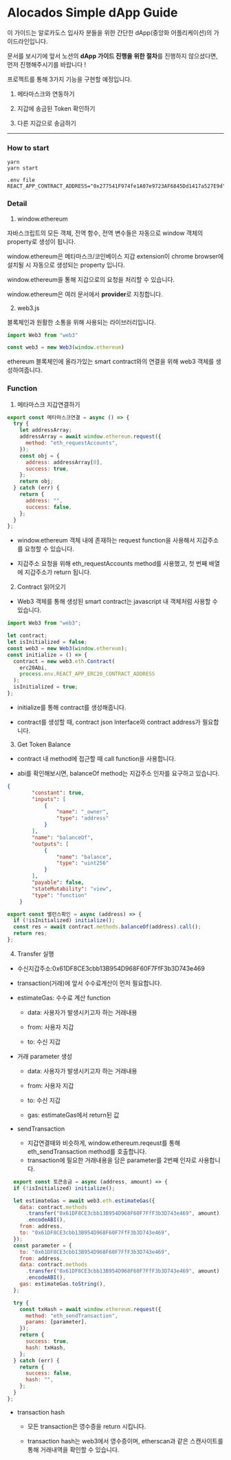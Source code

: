 # Alocados Simple dApp Guide

이 가이드는 알로카도스 입사자 분들을 위한 간단한 dApp(중앙화 어플리케이션)의 가이드라인입니다.

문서를 보시기에 앞서 노션의 <b>dApp 가이드 진행을 위한 절차</b>를 진행하지 않으셨다면, 먼저 진행해주시기를 바랍니다 !

프로젝트를 통해 3가지 기능을 구현할 예정입니다.

1. 메타마스크와 연동하기

2. 지갑에 송금된 Token 확인하기

3. 다른 지갑으로 송금하기

---
### How to start
```
yarn 
yarn start
```

```
.env file
REACT_APP_CONTRACT_ADDRESS="0x277541F974fe1A07e9723AF6845Dd1417a527E9d"
```

### Detail

1. window.ethereum

자바스크립트의 모든 객체, 전역 함수, 전역 변수들은 자동으로 window 객체의 property로 생성이 됩니다.

window.ethereum은 메타마스크/코인베이스 지갑  extension이 chrome browser에 설치될 시 자동으로 생성되는 property 입니다.

window.ethereum을 통해 지갑으로의 요청을 처리할 수 있습니다.

window.ethereum은 여러 문서에서 <b>provider</b>로 지칭합니다.


2. web3.js

블록체인과 원활한 소통을 위해 사용되는 라이브러리입니다.

```js
import Web3 from "web3"

const web3 = new Web3(window.ethereum)
```

ethereum 블록체인에 올라가있는 smart contract와의 연결을 위해 web3 객체를 생성하여줍니다.


### Function

1. 메타마스크 지갑연결하기
```js
export const 메타마스크연결 = async () => {
  try {
    let addressArray;
    addressArray = await window.ethereum.request({
      method: "eth_requestAccounts",
    });
    const obj = {
      address: addressArray[0],
      success: true,
    };
    return obj;
  } catch (err) {
    return {
      address: "",
      success: false,
    };
  }
};
```

- window.ethereum 객체 내에 존재하는 request function을 사용해서 지갑주소를 요청할 수 있습니다.

- 지갑주소 요청을 위해 eth_requestAccounts method를 사용했고, 첫 번째 배열에 지갑주소가 return 됩니다.


2. Contract 읽어오기

- Web3 객체를 통해 생성된 smart contract는 javascript 내 객체처럼 사용할 수 있습니다.

```js
import Web3 from "web3";

let contract;
let isInitialized = false;
const web3 = new Web3(window.ethereum); 
const initialize = () => {
  contract = new web3.eth.Contract(
    erc20Abi,
    process.env.REACT_APP_ERC20_CONTRACT_ADDRESS
  );
  isInitialized = true;
};
```

- initialize를 통해 contract를 생성해줍니다.

- contract를 생성할 때, contract json Interface와 contract address가 필요합니다.

3. Get Token Balance 

- contract 내 method에 접근할 때 call function을 사용합니다.

- abi를 확인해보시면, balanceOf method는 지갑주소 인자를 요구하고 있습니다.

```json
{
        "constant": true,
        "inputs": [
            {
                "name": "_owner",
                "type": "address"
            }
        ],
        "name": "balanceOf",
        "outputs": [
            {
                "name": "balance",
                "type": "uint256"
            }
        ],
        "payable": false,
        "stateMutability": "view",
        "type": "function"
    }
```



```js
export const 밸런스확인 = async (address) => {
  if (!isInitialized) initialize();
  const res = await contract.methods.balanceOf(address).call();
  return res;
};
```

4. Transfer 실행

- 수신지갑주소:0x61DF8CE3cbb13B954D968F60F7FfF3b3D743e469

- transaction(거래)에 앞서 수수료계산이 먼저 필요합니다.

- estimateGas: 수수료 계산 function
  
  - data: 사용자가 발생시키고자 하는 거래내용
  
  - from: 사용자 지갑
  
  - to: 수신 지갑
  
- 거래 parameter 생성
   
  - data: 사용자가 발생시키고자 하는 거래내용
  
  - from: 사용자 지갑
  
  - to: 수신 지갑
  
  - gas: estimateGas에서 return된 값
  
- sendTransaction

  - 지갑연결때와 비슷하게, window.ethereum.reqeust를 통해 eth_sendTransaction method를 호출합니다.
  - transaction에 필요한 거래내용을 담은 parameter를 2번째 인자로 사용합니다.
  
```js
  export const 토큰송금 = async (address, amount) => {
  if (!isInitialized) initialize();

  let estimateGas = await web3.eth.estimateGas({
    data: contract.methods
      .transfer("0x61DF8CE3cbb13B954D968F60F7FfF3b3D743e469", amount)
      .encodeABI(),
    from: address,
    to: "0x61DF8CE3cbb13B954D968F60F7FfF3b3D743e469",
  });
  const parameter = {
    to: "0x61DF8CE3cbb13B954D968F60F7FfF3b3D743e469",
    from: address,
    data: contract.methods
      .transfer("0x61DF8CE3cbb13B954D968F60F7FfF3b3D743e469", amount)
      .encodeABI(),
    gas: estimateGas.toString(),
  };

  try {
    const txHash = await window.ethereum.request({
      method: "eth_sendTransaction",
      params: [parameter],
    });
    return {
      success: true,
      hash: txHash,
    };
  } catch (err) {
    return {
      success: false,
      hash: "",
    };
  }
};
```
  
    
- transaction hash

   - 모든 transaction은 영수증을 return 시킵니다.
   
   - transaction hash는 web3에서 영수증이며, etherscan과 같은 스캔사이트를 통해 거래내역을 확인할 수 있습니다.
